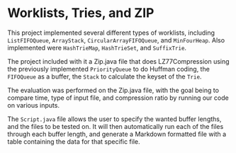 # Worklists, Tries, and ZIP

This project implemented several different types of worklists, including
`ListFIFOQueue`, `ArrayStack`, `CircularArrayFIFOQueue`, and `MinFourHeap`. Also
implemented were `HashTrieMap`, `HashTrieSet`, and `SuffixTrie`.

The project included with it a Zip.java file that does LZ77Compression using the
previously implemented `PriorityQueue` to do Huffman coding, the `FIFOQueue` as
a buffer, the `Stack` to calculate the keyset of the `Trie`.

The evaluation was performed on the Zip.java file, with the goal being to
compare time, type of input file, and compression ratio by running our code on
various inputs.

The `Script.java` file allows the user to specify the wanted buffer lengths, and
the files to be tested on. It will then automatically run each of the files
through each buffer length, and generate a Markdown formatted file with a table
containing the data for that specific file.
